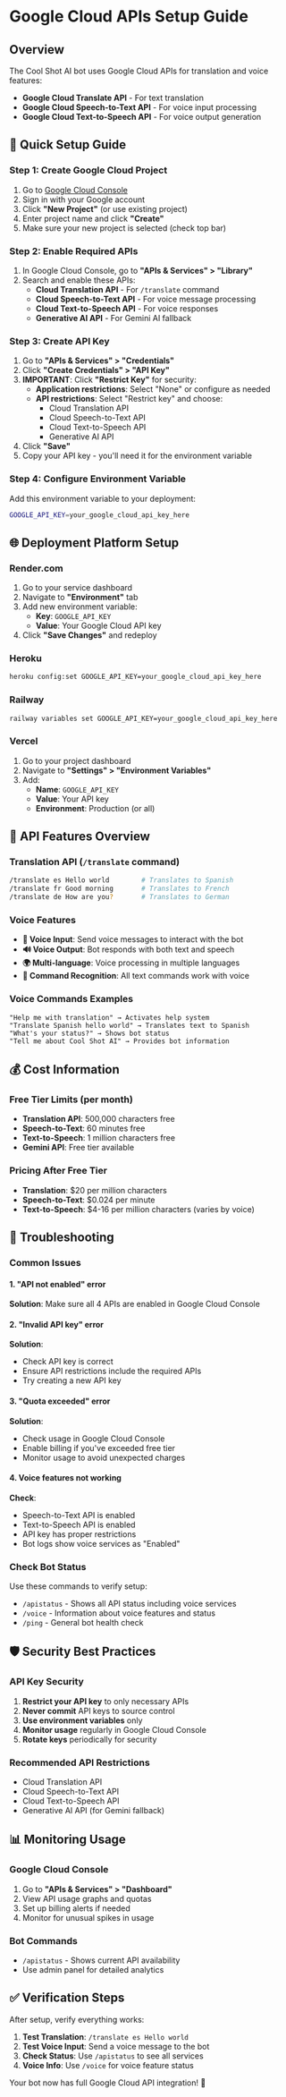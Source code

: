 # Google Cloud APIs Setup Guide

## Overview
The Cool Shot AI bot uses Google Cloud APIs for translation and voice features:
- **Google Cloud Translate API** - For text translation
- **Google Cloud Speech-to-Text API** - For voice input processing  
- **Google Cloud Text-to-Speech API** - For voice output generation

## 🚀 Quick Setup Guide

### Step 1: Create Google Cloud Project
1. Go to [Google Cloud Console](https://console.cloud.google.com/)
2. Sign in with your Google account
3. Click **"New Project"** (or use existing project)
4. Enter project name and click **"Create"**
5. Make sure your new project is selected (check top bar)

### Step 2: Enable Required APIs
1. In Google Cloud Console, go to **"APIs & Services" > "Library"**
2. Search and enable these APIs:
   - **Cloud Translation API** - For `/translate` command
   - **Cloud Speech-to-Text API** - For voice message processing
   - **Cloud Text-to-Speech API** - For voice responses
   - **Generative AI API** - For Gemini AI fallback

### Step 3: Create API Key
1. Go to **"APIs & Services" > "Credentials"**
2. Click **"Create Credentials" > "API Key"**
3. **IMPORTANT**: Click **"Restrict Key"** for security:
   - **Application restrictions**: Select "None" or configure as needed
   - **API restrictions**: Select "Restrict key" and choose:
     - Cloud Translation API
     - Cloud Speech-to-Text API  
     - Cloud Text-to-Speech API
     - Generative AI API
4. Click **"Save"**
5. Copy your API key - you'll need it for the environment variable

### Step 4: Configure Environment Variable
Add this environment variable to your deployment:

```bash
GOOGLE_API_KEY=your_google_cloud_api_key_here
```

## 🌐 Deployment Platform Setup

### Render.com
1. Go to your service dashboard
2. Navigate to **"Environment"** tab
3. Add new environment variable:
   - **Key**: `GOOGLE_API_KEY`
   - **Value**: Your Google Cloud API key
4. Click **"Save Changes"** and redeploy

### Heroku
```bash
heroku config:set GOOGLE_API_KEY=your_google_cloud_api_key_here
```

### Railway
```bash
railway variables set GOOGLE_API_KEY=your_google_cloud_api_key_here
```

### Vercel
1. Go to your project dashboard
2. Navigate to **"Settings" > "Environment Variables"**
3. Add:
   - **Name**: `GOOGLE_API_KEY`
   - **Value**: Your API key
   - **Environment**: Production (or all)

## 🎯 API Features Overview

### Translation API (`/translate` command)
```bash
/translate es Hello world        # Translates to Spanish
/translate fr Good morning       # Translates to French
/translate de How are you?       # Translates to German
```

### Voice Features
- **🎤 Voice Input**: Send voice messages to interact with the bot
- **🔊 Voice Output**: Bot responds with both text and speech
- **🌍 Multi-language**: Voice processing in multiple languages
- **🎯 Command Recognition**: All text commands work with voice

### Voice Commands Examples
```
"Help me with translation" → Activates help system
"Translate Spanish hello world" → Translates text to Spanish  
"What's your status?" → Shows bot status
"Tell me about Cool Shot AI" → Provides bot information
```

## 💰 Cost Information

### Free Tier Limits (per month)
- **Translation API**: 500,000 characters free
- **Speech-to-Text**: 60 minutes free
- **Text-to-Speech**: 1 million characters free
- **Gemini API**: Free tier available

### Pricing After Free Tier
- **Translation**: $20 per million characters
- **Speech-to-Text**: $0.024 per minute
- **Text-to-Speech**: $4-16 per million characters (varies by voice)

## 🔧 Troubleshooting

### Common Issues

#### 1. "API not enabled" error
**Solution**: Make sure all 4 APIs are enabled in Google Cloud Console

#### 2. "Invalid API key" error  
**Solution**: 
- Check API key is correct
- Ensure API restrictions include the required APIs
- Try creating a new API key

#### 3. "Quota exceeded" error
**Solution**:
- Check usage in Google Cloud Console
- Enable billing if you've exceeded free tier
- Monitor usage to avoid unexpected charges

#### 4. Voice features not working
**Check**:
- Speech-to-Text API is enabled
- Text-to-Speech API is enabled  
- API key has proper restrictions
- Bot logs show voice services as "Enabled"

### Check Bot Status
Use these commands to verify setup:
- `/apistatus` - Shows all API status including voice services
- `/voice` - Information about voice features and status
- `/ping` - General bot health check

## 🛡️ Security Best Practices

### API Key Security
1. **Restrict your API key** to only necessary APIs
2. **Never commit** API keys to source control
3. **Use environment variables** only
4. **Monitor usage** regularly in Google Cloud Console
5. **Rotate keys** periodically for security

### Recommended API Restrictions
- Cloud Translation API
- Cloud Speech-to-Text API
- Cloud Text-to-Speech API  
- Generative AI API (for Gemini fallback)

## 📊 Monitoring Usage

### Google Cloud Console
1. Go to **"APIs & Services" > "Dashboard"**
2. View API usage graphs and quotas
3. Set up billing alerts if needed
4. Monitor for unusual spikes in usage

### Bot Commands
- `/apistatus` - Shows current API availability
- Use admin panel for detailed analytics

## ✅ Verification Steps

After setup, verify everything works:

1. **Test Translation**: `/translate es Hello world`
2. **Test Voice Input**: Send a voice message to the bot
3. **Check Status**: Use `/apistatus` to see all services
4. **Voice Info**: Use `/voice` for voice feature status

Your bot now has full Google Cloud API integration! 🚀